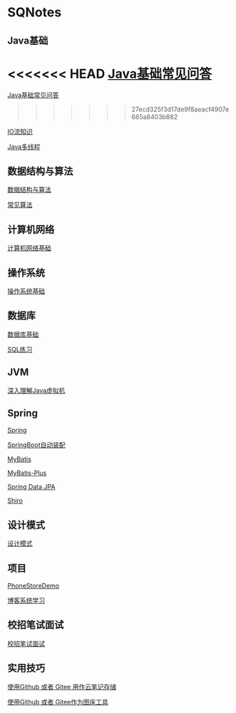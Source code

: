 # SQNotes

## Java基础

<<<<<<< HEAD
[Java基础常见问答](Java)
=======
[Java基础常见问答](../Notes/Java)
>>>>>>> 27ecd325f3d17de9f8aeacf4907e665a8403b882

[IO流知识](../Notes/IO.md)

[Java多线程](./Notes/Java多线程.md)



## 数据结构与算法

[数据结构与算法](./Notes/数据结构与算法.md)

[常见算法](./Notes/常见算法.md)



## 计算机网络

[计算机网络基础](./Notes/计算机网络.md)

## 操作系统

[操作系统基础](./Notes/操作系统.md)

## 数据库

[数据库基础](./Notes/数据库.md)

[SQL练习](./Notes/SQL练习.md)

## JVM

[深入理解Java虚拟机](./Notes/JVM.md)

## Spring

[Spring](./Notes/Spring知识点总结.md)

[SpringBoot自动装配](./Notes/SpringBoot自动装配.md)

[MyBatis](./Notes/MyBatis.md)

[MyBatis-Plus](./Notes/MyBatis-Plus.md)

[Spring Data JPA](./Notes/SpringDataJPA.md)

[Shiro](./Notes/Shiro.md)

## 设计模式

[设计模式](./Notes/设计模式.md)

## 项目

[PhoneStoreDemo](./Notes/PhoneStoreDemo.md)

[博客系统学习](./Notes/博客系统学习.md)



## 校招笔试面试

[校招笔试面试](./Notes/校招笔试面试.md)

## 实用技巧

[使用Github 或者 Gitee 用作云笔记存储](./Notes/Github使用.md)

[使用Github 或者 Gitee作为图床工具](./Notes/Github使用.md)

